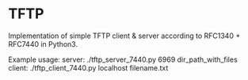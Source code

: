 # TFTP

Implementation of simple TFTP  client & server according to RFC1340 + RFC7440 in Python3.

Example usage:
  server: ./tftp_server_7440.py 6969 dir_path_with_files
  client: ./tftp_client_7440.py localhost filename.txt 
